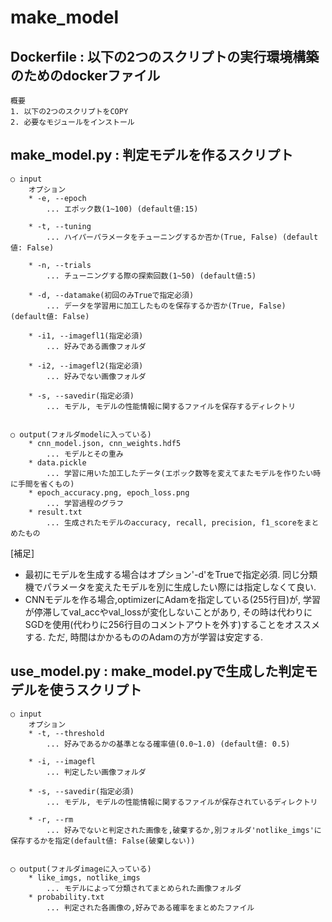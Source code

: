 # make_model
## Dockerfile : 以下の2つのスクリプトの実行環境構築のためのdockerファイル
    概要
    1. 以下の2つのスクリプトをCOPY
    2. 必要なモジュールをインストール
    
## make_model.py : 判定モデルを作るスクリプト
    ○ input 
        オプション
        * -e, --epoch
            ... エポック数(1~100) (default値:15)

        * -t, --tuning
            ... ハイパーパラメータをチューニングするか否か(True, False) (default値: False)

        * -n, --trials
            ... チューニングする際の探索回数(1~50) (default値:5)

        * -d, --datamake(初回のみTrueで指定必須)
            ... データを学習用に加工したものを保存するか否か(True, False) (default値: False)
            
        * -i1, --imagefl1(指定必須)
            ... 好みである画像フォルダ
            
        * -i2, --imagefl2(指定必須)
            ... 好みでない画像フォルダ

        * -s, --savedir(指定必須)
            ... モデル, モデルの性能情報に関するファイルを保存するディレクトリ


    ○ output(フォルダmodelに入っている)
        * cnn_model.json, cnn_weights.hdf5
            ... モデルとその重み
        * data.pickle
            ... 学習に用いた加工したデータ(エポック数等を変えてまたモデルを作りたい時に手間を省くもの)
        * epoch_accuracy.png, epoch_loss.png
            ... 学習過程のグラフ
        * result.txt
            ... 生成されたモデルのaccuracy, recall, precision, f1_scoreをまとめたもの


[補足]
* 最初にモデルを生成する場合はオプション'-d'をTrueで指定必須. 同じ分類機でパラメータを変えたモデルを別に生成したい際には指定しなくて良い.
* CNNモデルを作る場合,optimizerにAdamを指定している(255行目)が, 学習が停滞してval_accやval_lossが変化しないことがあり, その時は代わりにSGDを使用(代わりに256行目のコメントアウトを外す)することをオススメする. ただ, 時間はかかるもののAdamの方が学習は安定する.

## use_model.py : make_model.pyで生成した判定モデルを使うスクリプト
    ○ input
        オプション
        * -t, --threshold
            ... 好みであるかの基準となる確率値(0.0~1.0) (default値: 0.5)
            
        * -i, --imagefl
            ... 判定したい画像フォルダ

        * -s, --savedir(指定必須)
            ... モデル, モデルの性能情報に関するファイルが保存されているディレクトリ

        * -r, --rm
            ... 好みでないと判定された画像を,破棄するか,別フォルダ'notlike_imgs'に保存するかを指定(default値: False(破棄しない))
            

    ◯ output(フォルダimageに入っている)
        * like_imgs, notlike_imgs
            ... モデルによって分類されてまとめられた画像フォルダ
        * probability.txt
            ... 判定された各画像の,好みである確率をまとめたファイル
